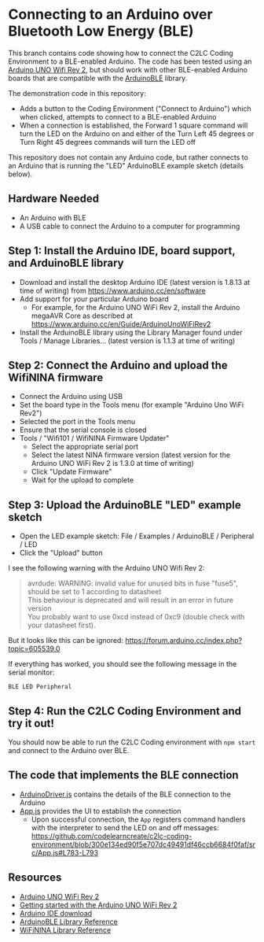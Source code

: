 # Connecting to an Arduino over Bluetooth Low Energy (BLE)

This branch contains code showing how to connect the C2LC Coding Environment to a BLE-enabled Arduino. The code has been tested using an [Arduino UNO Wifi Rev 2](https://store.arduino.cc/usa/arduino-uno-wifi-rev2), but should work with other BLE-enabled Arduino boards that are compatible with the [ArduinoBLE](https://www.arduino.cc/en/Reference/ArduinoBLE) library.

The demonstration code in this repository:

- Adds a button to the Coding Environment ("Connect to Arduino") which when clicked, attempts to connect to a BLE-enabled Arduino
- When a connection is established, the Forward 1 square command will turn the LED on the Arduino on and either of the Turn Left 45 degrees or Turn Right 45 degrees commands will turn the LED off

This repository does not contain any Arduino code, but rather connects to an Arduino that is running the "LED" ArduinoBLE example sketch (details below).

## Hardware Needed

- An Arduino with BLE
- A USB cable to connect the Arduino to a computer for programming

## Step 1: Install the Arduino IDE, board support, and ArduinoBLE library

- Download and install the desktop Arduino IDE (latest version is 1.8.13 at time of writing) from https://www.arduino.cc/en/software
- Add support for your particular Arduino board
  - For example, for the Arduino UNO WiFi Rev 2, install the Arduino megaAVR Core as described at https://www.arduino.cc/en/Guide/ArduinoUnoWiFiRev2
- Install the ArduinoBLE library using the Library Manager found under Tools / Manage Libraries... (latest version is 1.1.3 at time of writing)

## Step 2: Connect the Arduino and upload the WifiNINA firmware

- Connect the Arduino using USB
- Set the board type in the Tools menu (for example "Arduino Uno WiFi Rev2")
- Selected the port in the Tools menu
- Ensure that the serial console is closed
- Tools / "Wifi101 / WifiNINA Firmware Updater"
  - Select the appropriate serial port
  - Select the latest NINA firmware version (latest version for the Arduino UNO WiFi Rev 2 is 1.3.0 at time of writing)
  - Click "Update Firmware"
  - Wait for the upload to complete

## Step 3: Upload the ArduinoBLE "LED" example sketch

- Open the LED example sketch: File / Examples / ArduinoBLE / Peripheral / LED
- Click the "Upload" button

I see the following warning with the Arduino UNO Wifi Rev 2:

> avrdude: WARNING: invalid value for unused bits in fuse "fuse5", should be set to 1 according to datasheet<br>
> This behaviour is deprecated and will result in an error in future version<br>
> You probably want to use 0xcd instead of 0xc9 (double check with your datasheet first).

But it looks like this can be ignored: https://forum.arduino.cc/index.php?topic=605539.0

If everything has worked, you should see the following message in the serial monitor:

    BLE LED Peripheral

## Step 4: Run the C2LC Coding Environment and try it out!

You should now be able to run the C2LC Coding environment with `npm start` and connect to the Arduino over BLE.

## The code that implements the BLE connection

- [ArduinoDriver.js](../src/ArduinoDriver.js) contains the details of the BLE connection to the Arduino
- [App.js](../src/App.js) provides the UI to establish the connection
  - Upon successful connection, the `App` registers command handlers with the interpreter to send the LED on and off messages: https://github.com/codelearncreate/c2lc-coding-environment/blob/300e134ed90f5e707dc49491df46ccb6684f0faf/src/App.js#L783-L793

## Resources

- [Arduino UNO WiFi Rev 2](https://store.arduino.cc/usa/arduino-uno-wifi-rev2)
- [Getting started with the Arduino UNO WiFi Rev 2](https://www.arduino.cc/en/Guide/ArduinoUnoWiFiRev2)
- [Arduino IDE download](https://www.arduino.cc/en/software)
- [ArduinoBLE Library Reference](https://www.arduino.cc/en/Reference/ArduinoBLE)
- [WiFiNINA Library Reference](https://www.arduino.cc/en/Reference/WiFiNINA)
